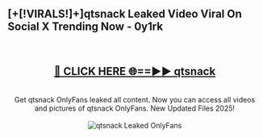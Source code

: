 <h2>[+[!VIRALS!]+]qtsnack Leaked Video Viral On Social X Trending Now - 0y1rk</h2>
<br>
<div align="center">
<h2><a href="https://libra.edu.pl?qtsnack" rel="nofollow">🔴 CLICK HERE 🌐==►► qtsnack</a></h2>
<br>
Get qtsnack OnlyFans leaked all content. Now you can access all videos and pictures of qtsnack OnlyFans. New Updated Files 2025!
<br>
<br>
<a href="https://libra.edu.pl?qtsnack" rel="nofollow" data-target="animated-image.originalLink"><img src="https://i.ibb.co.com/WyWwxjT/player-gif2.gif" alt="qtsnack Leaked OnlyFans" style="max-width: 100%; display: inline-block;" data-target="animated-image.originalImage"></a>
</div>
<br>